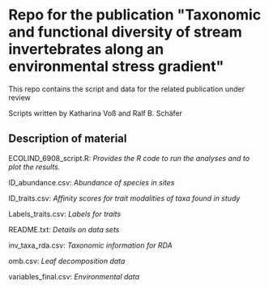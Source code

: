 Repo for the publication "Taxonomic and functional diversity of stream invertebrates along an environmental stress gradient"
====================================================================================================================

This repo contains the script and data for the related publication under review

Scripts written by Katharina Voß and Ralf B. Schäfer
  

## Description of material ##

ECOLIND\_6908\_script.R:			 *Provides the R code to run the analyses and to plot the results.*  

ID_abundance.csv:				*Abundance of species in sites*   

ID_traits.csv:				*Affinity scores for trait modalities of taxa found in study*  

Labels_traits.csv:		*Labels for traits*

README.txt:			*Details on data sets*

inv\_taxa\_rda.csv:		*Taxonomic information for RDA*  

omb.csv:			*Leaf decomposition data*  

variables_final.csv:				*Environmental data*
